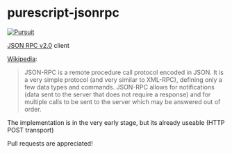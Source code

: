 # purescript-jsonrpc

[![Pursuit](https://pursuit.purescript.org/packages/purescript-jsonrpc/badge)](https://pursuit.purescript.org/packages/purescript-jsonrpc)

[JSON RPC v2.0](http://www.jsonrpc.org/specification) client

[Wikipedia](https://en.wikipedia.org/wiki/JSON-RPC):
> JSON-RPC is a remote procedure call protocol encoded in JSON. It is a very simple protocol (and very similar to XML-RPC), defining only a few data types and commands. JSON-RPC allows for notifications (data sent to the server that does not require a response) and for multiple calls to be sent to the server which may be answered out of order.

The implementation is in the very early stage, but its already useable (HTTP POST transport)

Pull requests are appreciated!
